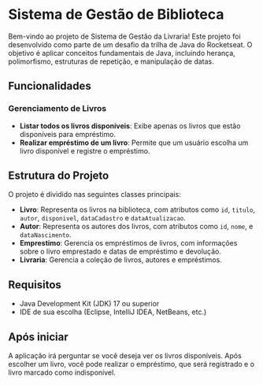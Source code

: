# Sistema de Gestão de Biblioteca

Bem-vindo ao projeto de Sistema de Gestão da Livraria! Este projeto foi desenvolvido como parte de um desafio da trilha de Java do Rocketseat. O objetivo é aplicar conceitos fundamentais de Java, incluindo herança, polimorfismo, estruturas de repetição, e manipulação de datas.

## Funcionalidades

### Gerenciamento de Livros
- **Listar todos os livros disponíveis**: Exibe apenas os livros que estão disponíveis para empréstimo.
- **Realizar empréstimo de um livro**: Permite que um usuário escolha um livro disponível e registre o empréstimo.


## Estrutura do Projeto

O projeto é dividido nas seguintes classes principais:

- **Livro**: Representa os livros na biblioteca, com atributos como `id`, `titulo`, `autor`, `disponivel`, `dataCadastro` e `dataAtualizacao`.
- **Autor**: Representa os autores dos livros, com atributos como `id`, `nome`, e `dataNascimento`.
- **Emprestimo**: Gerencia os empréstimos de livros, com informações sobre o livro emprestado e datas de empréstimo e devolução.
- **Livraria**: Gerencia a coleção de livros, autores e empréstimos.

## Requisitos

- Java Development Kit (JDK) 17 ou superior
- IDE de sua escolha (Eclipse, IntelliJ IDEA, NetBeans, etc.)

## Após iniciar
A aplicação irá perguntar se você deseja ver os livros disponíveis.
Após escolher um livro, você pode realizar o empréstimo, que será registrado e o livro marcado como indisponível.

